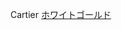 Cartier
 <a href="http://www.asianconnex.com/watchonlinejp.asp?cheap=products-c24.html" title="ホワイトゴールド">ホワイトゴールド</a>